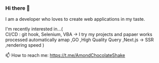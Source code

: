 ### Hi there 👋

I am a developer who loves to create web applications in my taste.

I'm recently interested in...(     
CI/CD : git hook, Selenium, VBA -> I try my projects and papaer works processed automatically amap
,GO
,High Quality Query
,Next.js -> SSR
,rendering speed
)

📫 How to reach me: https://t.me/AmondChocolateShake

<!--
**AmondChocolateShake/AmondChocolateShake** is a ✨ _special_ ✨ repository because its `README.md` (this file) appears on your GitHub profile.

Here are some ideas to get you started:

- 🔭 I’m currently working on ...
- 🌱 I’m currently learning ...
- 👯 I’m looking to collaborate on ...
- 🤔 I’m looking for help with ...
- 💬 Ask me about ...
- 😄 Pronouns: ...
- ⚡ Fun fact: ...
-->
